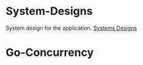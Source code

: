 # System-Designs
System design for the application. [Systems Designs](./systems-design.md)

# Go-Concurrency


